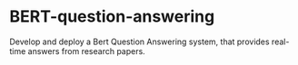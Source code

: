 # BERT-question-answering
Develop and deploy a Bert Question Answering system,  that provides real-time answers from research  papers.
